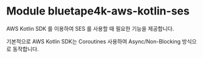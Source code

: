 # Module bluetape4k-aws-kotlin-ses

AWS Kotlin SDK 를 이용하여 SES 를 사용할 때 필요한 기능을 제공합니다.

기본적으로 AWS Kotlin SDK는 Coroutines 사용하여 Async/Non-Blocking 방식으로 동작합니다. 
